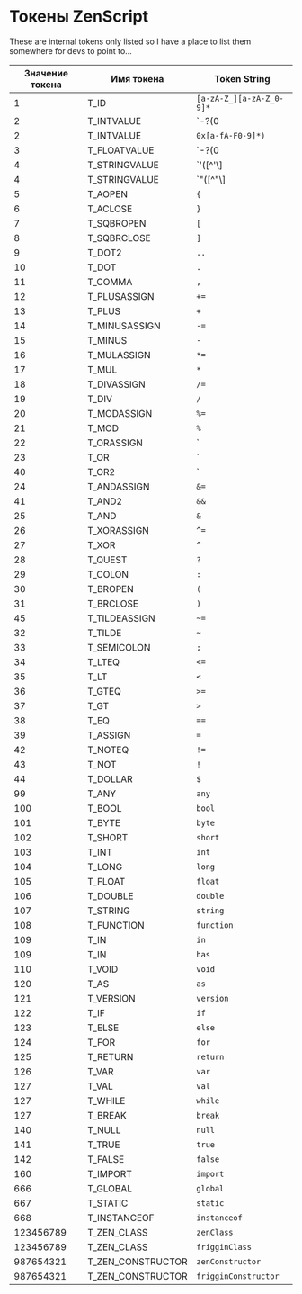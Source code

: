 # Токены ZenScript

These are internal tokens only listed so I have a place to list them somewhere for devs to point to...

| Значение токена | Имя токена          | Token String                                                |
| --------------- | ------------------- | ----------------------------------------------------------- |
| 1               | T_ID                | `[a-zA-Z_][a-zA-Z_0-9]*`                                    |
| 2               | T_INTVALUE          | `\-?(0|[1-9][0-9]*)`                                       |
| 2               | T_INTVALUE          | `0x[a-fA-F0-9]*)`                                           |
| 3               | T_FLOATVALUE        | `\-?(0|[1-9][0-9]*)\.[0-9]+([eE][\+\-]?[0-9]+)?[fFdD]?` |
| 4               | T_STRINGVALUE       | `'([^'\\]|\\(['"\\/bfnrt]|u[0-9a-fA-F]{4}))*'`        |
| 4               | T_STRINGVALUE       | `"([^"\\]|\\(['"\\/bfnrt]|u[0-9a-fA-F]{4}))*"`        |
| 5               | T_AOPEN             | `{`                                                         |
| 6               | T_ACLOSE            | `}`                                                         |
| 7               | T_SQBROPEN          | `[`                                                         |
| 8               | T_SQBRCLOSE         | `]`                                                         |
| 9               | T_DOT2              | `..`                                                        |
| 10              | T_DOT               | `.`                                                         |
| 11              | T_COMMA             | `,`                                                         |
| 12              | T_PLUSASSIGN        | `+=`                                                        |
| 13              | T_PLUS              | `+`                                                         |
| 14              | T_MINUSASSIGN       | `-=`                                                        |
| 15              | T_MINUS             | `-`                                                         |
| 16              | T_MULASSIGN         | `*=`                                                        |
| 17              | T_MUL               | `*`                                                         |
| 18              | T_DIVASSIGN         | `/=`                                                        |
| 19              | T_DIV               | `/`                                                         |
| 20              | T_MODASSIGN         | `%=`                                                        |
| 21              | T_MOD               | `%`                                                         |
| 22              | T_ORASSIGN          | `|=`                                                        |
| 23              | T_OR                | `|`                                                         |
| 40              | T_OR2               | `||`                                                        |
| 24              | T_ANDASSIGN         | `&=`                                                    |
| 41              | T_AND2              | `&&`                                                |
| 25              | T_AND               | `&`                                                     |
| 26              | T_XORASSIGN         | `^=`                                                        |
| 27              | T_XOR               | `^`                                                         |
| 28              | T_QUEST             | `?`                                                         |
| 29              | T_COLON             | `:`                                                         |
| 30              | T_BROPEN            | `(`                                                         |
| 31              | T_BRCLOSE           | `)`                                                         |
| 45              | T_TILDEASSIGN       | `~=`                                                        |
| 32              | T_TILDE             | `~`                                                         |
| 33              | T_SEMICOLON         | `;`                                                         |
| 34              | T_LTEQ              | `<=`                                                     |
| 35              | T_LT                | `<`                                                      |
| 36              | T_GTEQ              | `>=`                                                     |
| 37              | T_GT                | `>`                                                      |
| 38              | T_EQ                | `==`                                                        |
| 39              | T_ASSIGN            | `=`                                                         |
| 42              | T_NOTEQ             | `!=`                                                        |
| 43              | T_NOT               | `!`                                                         |
| 44              | T_DOLLAR            | `$`                                                         |
| 99              | T_ANY               | `any`                                                       |
| 100             | T_BOOL              | `bool`                                                      |
| 101             | T_BYTE              | `byte`                                                      |
| 102             | T_SHORT             | `short`                                                     |
| 103             | T_INT               | `int`                                                       |
| 104             | T_LONG              | `long`                                                      |
| 105             | T_FLOAT             | `float`                                                     |
| 106             | T_DOUBLE            | `double`                                                    |
| 107             | T_STRING            | `string`                                                    |
| 108             | T_FUNCTION          | `function`                                                  |
| 109             | T_IN                | `in`                                                        |
| 109             | T_IN                | `has`                                                       |
| 110             | T_VOID              | `void`                                                      |
| 120             | T_AS                | `as`                                                        |
| 121             | T_VERSION           | `version`                                                   |
| 122             | T_IF                | `if`                                                        |
| 123             | T_ELSE              | `else`                                                      |
| 124             | T_FOR               | `for`                                                       |
| 125             | T_RETURN            | `return`                                                    |
| 126             | T_VAR               | `var`                                                       |
| 127             | T_VAL               | `val`                                                       |
| 127             | T_WHILE             | `while`                                                     |
| 127             | T_BREAK             | `break`                                                     |
| 140             | T_NULL              | `null`                                                      |
| 141             | T_TRUE              | `true`                                                      |
| 142             | T_FALSE             | `false`                                                     |
| 160             | T_IMPORT            | `import`                                                    |
| 666             | T_GLOBAL            | `global`                                                    |
| 667             | T_STATIC            | `static`                                                    |
| 668             | T_INSTANCEOF        | `instanceof`                                                |
| 123456789       | T_ZEN_CLASS       | `zenClass`                                                  |
| 123456789       | T_ZEN_CLASS       | `frigginClass`                                              |
| 987654321       | T_ZEN_CONSTRUCTOR | `zenConstructor`                                            |
| 987654321       | T_ZEN_CONSTRUCTOR | `frigginConstructor`                                        |